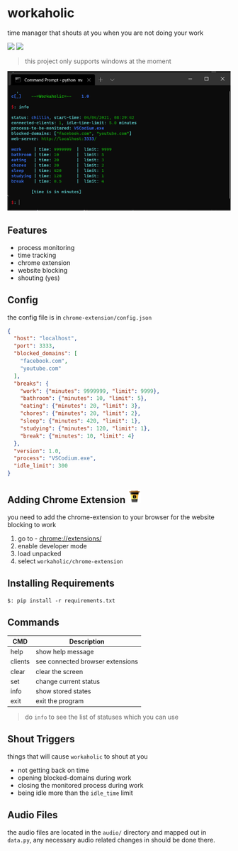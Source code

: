 # workaholic
time manager that shouts at you when you are not doing your work

<img src="https://img.shields.io/badge/workaholic-1.0-green">  <img src="https://img.shields.io/badge/python-3.8-lightblue"/>

> this project only supports windows at the moment

![screenshot](saved/screenshot.png)

## Features
- process monitoring
- time tracking
- chrome extension
- website blocking
- shouting (yes)

## Config
the config file is in `chrome-extension/config.json`

```json
{
  "host": "localhost",
  "port": 3333,
  "blocked_domains": [
    "facebook.com",
    "youtube.com"
  ],
  "breaks": {
    "work": {"minutes": 9999999, "limit": 9999},
    "bathroom": {"minutes": 10, "limit": 5},
    "eating": {"minutes": 20, "limit": 3},
    "chores": {"minutes": 20, "limit": 2},
    "sleep": {"minutes": 420, "limit": 1},
    "studying": {"minutes": 120, "limit": 1},
    "break": {"minutes": 10, "limit": 4}
  },
  "version": 1.0,
  "process": "VSCodium.exe",
  "idle_limit": 300
}
```

## Adding Chrome Extension <img src="chrome-extension/img/co128.png" style="width: 30px; height: 30px">
you need to add the chrome-extension to your browser for the website blocking to work
1. go to - [chrome://extensions/](chrome://extensions/)
2. enable developer mode
3. load unpacked
4. select `workaholic/chrome-extension`

## Installing Requirements
```
$: pip install -r requirements.txt
```

## Commands
| CMD      | Description |
| ----------- | ----------- |
| help      | show help message       |
| clients   | see connected browser extensions        |
| clear   | clear the screen |
| set   | change current status  |
| info  | show stored states  |
| exit  | exit the program  |
> do `info` to see the list of statuses which you can use

## Shout Triggers
things that will cause `workaholic` to shout at you
- not getting back on time
- opening blocked-domains during work
- closing the monitored process during work
- being idle more than the `idle_time` limit

## Audio Files
the audio files are located in the `audio/` directory and mapped out in `data.py`, any necessary audio related changes in should be done there.